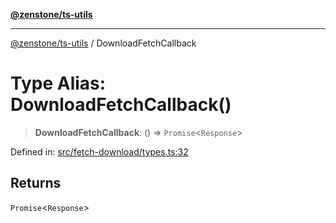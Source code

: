 [**@zenstone/ts-utils**](../README.md)

***

[@zenstone/ts-utils](../globals.md) / DownloadFetchCallback

# Type Alias: DownloadFetchCallback()

> **DownloadFetchCallback**: () => `Promise`\<`Response`\>

Defined in: [src/fetch-download/types.ts:32](https://github.com/janpoem/ts-utils/blob/b9219c6997c227d9b9eb09f22e1ab95d12d9260c/src/fetch-download/types.ts#L32)

## Returns

`Promise`\<`Response`\>
